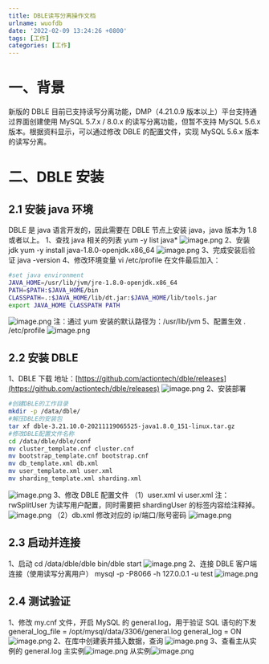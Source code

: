 ```yaml
---
title: DBLE读写分离操作文档
urlname: wuofdb
date: '2022-02-09 13:24:26 +0800'
tags: [工作]
categories: [工作]
---
```


# 一、背景

新版的 DBLE 目前已支持读写分离功能，DMP（4.21.0.9 版本以上）平台支持通过界面创建使用 MySQL 5.7.x / 8.0.x 的读写分离功能，但暂不支持 MySQL 5.6.x 版本。根据资料显示，可以通过修改 DBLE 的配置文件，实现 MySQL 5.6.x 版本的读写分离。

# 二、DBLE 安装

## 2.1 安装 java 环境

DBLE 是 java 语言开发的，因此需要在 DBLE 节点上安装 java，java 版本为 1.8 或者以上。
1、查找 java 相关的列表
yum -y list java\*
![image.png](https://cdn.nlark.com/yuque/0/2022/png/115484/1644384330362-e09e7975-d6a1-42de-8875-612342cab48b.png#clientId=u714ff03f-4505-4&crop=0&crop=0&crop=1&crop=1&from=paste&height=171&id=u394cc823&margin=%5Bobject%20Object%5D&name=image.png&originHeight=300&originWidth=865&originalType=binary∶=1&rotation=0&showTitle=false&size=158014&status=done&style=none&taskId=uc84ef15e-e805-4dcd-979f-278ee8f2dff&title=&width=494.2857142857143)
2、安装 jdk
yum -y install java-1.8.0-openjdk.x86_64
![image.png](https://cdn.nlark.com/yuque/0/2022/png/115484/1644384339515-2045bb44-2efc-4d82-b412-170980bcaf7d.png#clientId=u714ff03f-4505-4&crop=0&crop=0&crop=1&crop=1&from=paste&height=172&id=u88783863&margin=%5Bobject%20Object%5D&name=image.png&originHeight=301&originWidth=865&originalType=binary∶=1&rotation=0&showTitle=false&size=311457&status=done&style=none&taskId=u5c258282-a912-4aac-8a1d-07e983b8273&title=&width=494.2857142857143)
3、完成安装后验证
java -version
4、修改环境变量
vi /etc/profile
在文件最后加入：

```bash
#set java environment
JAVA_HOME=/usr/lib/jvm/jre-1.8.0-openjdk.x86_64
PATH=$PATH:$JAVA_HOME/bin
CLASSPATH=.:$JAVA_HOME/lib/dt.jar:$JAVA_HOME/lib/tools.jar
export JAVA_HOME CLASSPATH PATH
```

![image.png](https://cdn.nlark.com/yuque/0/2022/png/115484/1644384359069-78e6b18e-d26f-40e4-9db1-d397d448b307.png#clientId=u714ff03f-4505-4&crop=0&crop=0&crop=1&crop=1&from=paste&height=95&id=ud0a88765&margin=%5Bobject%20Object%5D&name=image.png&originHeight=167&originWidth=865&originalType=binary∶=1&rotation=0&showTitle=false&size=95789&status=done&style=none&taskId=u8ac89ec9-96b4-4c76-9a27-0bee4cda76e&title=&width=494.2857142857143)
注：通过 yum 安装的默认路径为：/usr/lib/jvm
5、配置生效
. /etc/profile
![image.png](https://cdn.nlark.com/yuque/0/2022/png/115484/1644384368980-d7a39d89-59cc-4031-8242-dda2f8df22af.png#clientId=u714ff03f-4505-4&crop=0&crop=0&crop=1&crop=1&from=paste&height=27&id=u01114dbd&margin=%5Bobject%20Object%5D&name=image.png&originHeight=47&originWidth=738&originalType=binary∶=1&rotation=0&showTitle=false&size=34126&status=done&style=none&taskId=u12959dda-ecf5-4cc8-84e1-e6652fab461&title=&width=421.7142857142857)

## 2.2 安装 DBLE

1、DBLE 下载
地址：[https://github.com/actiontech/dble/releases](https://github.com/actiontech/dble/releases)
![image.png](https://cdn.nlark.com/yuque/0/2022/png/115484/1644384380030-5b735238-8f24-464c-ae1d-bfa48aae6729.png#clientId=u714ff03f-4505-4&crop=0&crop=0&crop=1&crop=1&from=paste&height=171&id=uc04350dc&margin=%5Bobject%20Object%5D&name=image.png&originHeight=300&originWidth=865&originalType=binary∶=1&rotation=0&showTitle=false&size=36410&status=done&style=none&taskId=u7832652e-fe19-4ea6-9b73-2de5128f0b5&title=&width=494.2857142857143)
2、安装部署

```bash
#创建DBLE的工作目录
mkdir -p /data/dble/
#解压DBLE的安装包
tar xf dble-3.21.10.0-20211119065525-java1.8.0_151-linux.tar.gz
#修改DBLE配置文件名称
cd /data/dble/dble/conf
mv cluster_template.cnf cluster.cnf
mv bootstrap_template.cnf bootstrap.cnf
mv db_template.xml db.xml
mv user_template.xml user.xml
mv sharding_template.xml sharding.xml
```

![image.png](https://cdn.nlark.com/yuque/0/2022/png/115484/1644384399272-8531bf3b-9cb7-4847-bb35-17d3455243b8.png#clientId=u714ff03f-4505-4&crop=0&crop=0&crop=1&crop=1&from=paste&height=121&id=u308bef28&margin=%5Bobject%20Object%5D&name=image.png&originHeight=211&originWidth=865&originalType=binary∶=1&rotation=0&showTitle=false&size=109818&status=done&style=none&taskId=u4cdc0593-8b2f-43a4-96ef-ce75aeea3b3&title=&width=494.2857142857143)
3、修改 DBLE 配置文件
（1）user.xml
vi user.xml
<rwSplitUser name="test" password="123456" dbGroup="dbGroup1" blacklist="blacklist1" maxCon="20"/>
注：rwSplitUser 为读写用户配置，同时需要把 shardingUser 的标签内容给注释掉。
![image.png](https://cdn.nlark.com/yuque/0/2022/png/115484/1644384428590-162e6ed0-3fe5-4c3c-830a-2192e48fd599.png#clientId=u714ff03f-4505-4&crop=0&crop=0&crop=1&crop=1&from=paste&height=270&id=ub5e708aa&margin=%5Bobject%20Object%5D&name=image.png&originHeight=473&originWidth=865&originalType=binary∶=1&rotation=0&showTitle=false&size=304953&status=done&style=none&taskId=u42221cc1-3639-4fe8-b251-88b05919871&title=&width=494.2857142857143)
（2）db.xml
修改对应的 ip/端口/账号密码
![image.png](https://cdn.nlark.com/yuque/0/2022/png/115484/1644384434565-d1838cc7-74db-4140-822f-17fe3347ccaa.png#clientId=u714ff03f-4505-4&crop=0&crop=0&crop=1&crop=1&from=paste&height=139&id=u34bc71c3&margin=%5Bobject%20Object%5D&name=image.png&originHeight=243&originWidth=865&originalType=binary∶=1&rotation=0&showTitle=false&size=108033&status=done&style=none&taskId=ud9353676-f9aa-497a-87aa-712ae98b6a8&title=&width=494.2857142857143)

## 2.3 启动并连接

1、启动
cd /data/dble/dble
bin/dble start
![image.png](https://cdn.nlark.com/yuque/0/2022/png/115484/1644384452472-e5157f29-1fd3-4912-b5a2-e5091b1f0804.png#clientId=u714ff03f-4505-4&crop=0&crop=0&crop=1&crop=1&from=paste&height=254&id=u46419886&margin=%5Bobject%20Object%5D&name=image.png&originHeight=445&originWidth=865&originalType=binary∶=1&rotation=0&showTitle=false&size=327608&status=done&style=none&taskId=u1943ddf4-3619-42ac-87dc-78c12321e81&title=&width=494.2857142857143)
2、连接
DBLE 客户端连接（使用读写分离用户）
mysql -p -P8066 -h 127.0.0.1 -u test
![image.png](https://cdn.nlark.com/yuque/0/2022/png/115484/1644384460100-53057cd0-cbcb-4f7e-9a90-eefc31798e1a.png#clientId=u714ff03f-4505-4&crop=0&crop=0&crop=1&crop=1&from=paste&height=177&id=ua406914a&margin=%5Bobject%20Object%5D&name=image.png&originHeight=310&originWidth=865&originalType=binary∶=1&rotation=0&showTitle=false&size=110145&status=done&style=none&taskId=uff404877-ad6b-41f9-8ce3-2651e337110&title=&width=494.2857142857143)

## 2.4 测试验证

1、修改 my.cnf 文件，开启 MySQL 的 general.log，用于验证 SQL 语句的下发
general_log_file = /opt/mysql/data/3306/general.log
general_log = ON
![image.png](https://cdn.nlark.com/yuque/0/2022/png/115484/1644384470112-a3abfcff-bf32-44a1-8dbc-93a1e7381265.png#clientId=u714ff03f-4505-4&crop=0&crop=0&crop=1&crop=1&from=paste&height=181&id=ua4812b22&margin=%5Bobject%20Object%5D&name=image.png&originHeight=316&originWidth=865&originalType=binary∶=1&rotation=0&showTitle=false&size=156123&status=done&style=none&taskId=ubcf68042-59b7-42a9-97c1-dc0d2226827&title=&width=494.2857142857143)
2、在库中创建表并插入数据，查询
![image.png](https://cdn.nlark.com/yuque/0/2022/png/115484/1644384483762-aa16d92e-b3cd-4fc9-b4dd-b1f0bb2ca8f6.png#clientId=u714ff03f-4505-4&crop=0&crop=0&crop=1&crop=1&from=paste&height=254&id=udcb157ed&margin=%5Bobject%20Object%5D&name=image.png&originHeight=444&originWidth=865&originalType=binary∶=1&rotation=0&showTitle=false&size=171099&status=done&style=none&taskId=u4c10fdce-ea5b-4e61-ae2a-1ff7e3c988b&title=&width=494.2857142857143)
3、查看主从实例的 general.log
主实例![image.png](https://cdn.nlark.com/yuque/0/2022/png/115484/1644384491121-0a999d75-5cec-4e92-925f-87cde68d7b78.png#clientId=u714ff03f-4505-4&crop=0&crop=0&crop=1&crop=1&from=paste&height=65&id=u87f31a57&margin=%5Bobject%20Object%5D&name=image.png&originHeight=113&originWidth=865&originalType=binary∶=1&rotation=0&showTitle=false&size=77552&status=done&style=none&taskId=u957ed13b-ed5a-4713-a69f-0d705215c2b&title=&width=494.2857142857143)
从实例![image.png](https://cdn.nlark.com/yuque/0/2022/png/115484/1644384496657-68622c2d-cd51-4ca7-8b76-94c8c4d11865.png#clientId=u714ff03f-4505-4&crop=0&crop=0&crop=1&crop=1&from=paste&height=37&id=u4e87a9cf&margin=%5Bobject%20Object%5D&name=image.png&originHeight=64&originWidth=865&originalType=binary∶=1&rotation=0&showTitle=false&size=38345&status=done&style=none&taskId=u27a90ee9-d0e4-4ed5-a860-5c8d58eb5c3&title=&width=494.2857142857143)
